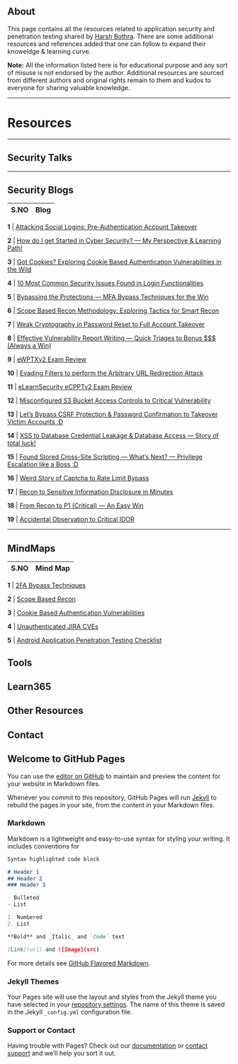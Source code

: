 ## About 

This page contains all the resources related to application security and penetration testing shared by [Harsh Bothra](https://www.twitter.com/harshbothra_). There are some additional resources and references added that one can follow to expand their knoweldge & learning curve. 

**Note:** All the information listed here is for educational purpose and any sort of misuse is not endorsed by the author. Additional resources are sourced from different authors and original rights remain to them and kudos to everyone for sharing valuable knowledge. 
___
# Resources 
___

## Security Talks 

___

## Security Blogs 

S.NO  | Blog
---   | ---  

**1** | [Attacking Social Logins: Pre-Authentication Account Takeover](https://hbothra22.medium.com/attacking-social-logins-pre-authentication-account-takeover-790248cfdc3)

**2** | [How do I get Started in Cyber Security? — My Perspective & Learning Path!](https://hbothra22.medium.com/how-do-i-get-started-in-cyber-security-my-perspective-learning-path-b53065189ba5)

**3** | [Got Cookies? Exploring Cookie Based Authentication Vulnerabilities in the Wild](https://blog.cobalt.io/got-cookies-cookie-based-authentication-vulnerabilities-in-wild-55fa7c374be0)

**4** | [10 Most Common Security Issues Found in Login Functionalities](https://redhuntlabs.com/blog/10-most-common-security-issues-found-in-login-functionalities.html)

**5** | [Bypassing the Protections — MFA Bypass Techniques for the Win](https://blog.cobalt.io/bypassing-the-protections-mfa-bypass-techniques-for-the-win-8ef6215de6ab)

**6** | [Scope Based Recon Methodology: Exploring Tactics for Smart Recon](https://blog.cobalt.io/scope-based-recon-smart-recon-tactics-7e72d590eae5)

**7** | [Weak Cryptography in Password Reset to Full Account Takeover](https://infosecwriteups.com/weak-cryptography-in-password-reset-to-full-account-takeover-fc61c75b36b9)

**8** | [Effective Vulnerability Report Writing — Quick Triages to Bonus $$$ (Always a Win)](https://infosecwriteups.com/effective-vulnerability-report-writing-quick-triages-to-bonus-always-a-win-41b37188c63f)

**9** | [eWPTXv2 Exam Review](https://infosecwriteups.com/ewptxv2-exam-review-2646dd145940)

**10** | [Evading Filters to perform the Arbitrary URL Redirection Attack](https://infosecwriteups.com/evading-filters-to-perform-the-arbitrary-url-redirection-attack-cce628b9b6a0)

**11** | [eLearnSecurity eCPPTv2 Exam Review](https://infosecwriteups.com/ecpptv2-exam-review-f7c4efb6f9aa)

**12** | [Misconfigured S3 Bucket Access Controls to Critical Vulnerability](https://infosecwriteups.com/s3-bucket-misconfigured-access-controls-to-critical-vulnerability-6b535e3df9a5)

**13** | [Let’s Bypass CSRF Protection & Password Confirmation to Takeover Victim Accounts :D](https://infosecwriteups.com/lets-bypass-csrf-protection-password-confirmation-to-takeover-victim-accounts-d-4a21297847ff)

**14** | [XSS to Database Credential Leakage & Database Access — Story of total luck!](https://infosecwriteups.com/xss-to-database-credential-leakage-database-access-story-of-total-luck-77c990be8ab2)

**15** | [Found Stored Cross-Site Scripting — What’s Next? — Privilege Escalation like a Boss :D](https://infosecwriteups.com/found-stored-cross-site-scripting-whats-next-privilege-escalation-like-a-boss-d-8fb9e606ce60)

**16** | [Weird Story of Captcha to Rate Limit Bypass](https://infosecwriteups.com/weird-story-of-captcha-to-rate-limit-bypass-c62690db39a)

**17** | [Recon to Sensitive Information Disclosure in Minutes](https://hbothra22.medium.com/recon-to-sensitive-information-disclosure-in-minutes-503fc7ccdf0b)

**18** | [From Recon to P1 (Critical) — An Easy Win](https://hbothra22.medium.com/from-recon-to-p1-critical-an-easy-win-6ca93d5b6e6d)

**19** | [Accidental Observation to Critical IDOR](https://infosecwriteups.com/accidental-observation-to-critical-idor-d4d910a855bf)

___

## MindMaps 

S.NO | Mind Map 
 --- | --- 

**1** |  [2FA Bypass Techniques](https://t.co/HPi5ZP2SKG?amp=1) 

**2** |  [Scope Based Recon](https://www.xmind.net/m/hKKexj/) 

**3** |  [Cookie Based Authentication Vulnerabilities](http://www.xmind.net/m/2FwJ7D)

**4** |  [Unauthenticated JIRA CVEs](https://raw.githubusercontent.com/harsh-bothra/learn365/main/MindMaps/JIRA_CVEs.png) 

**5** |  [Android Application Penetration Testing Checklist](https://www.xmind.net/m/GkgaYH/) 

## Tools 

## Learn365 

## Other Resources 

## Contact 


## Welcome to GitHub Pages

You can use the [editor on GitHub](https://github.com/harsh-bothra/resources/edit/gh-pages/index.md) to maintain and preview the content for your website in Markdown files.

Whenever you commit to this repository, GitHub Pages will run [Jekyll](https://jekyllrb.com/) to rebuild the pages in your site, from the content in your Markdown files.

### Markdown

Markdown is a lightweight and easy-to-use syntax for styling your writing. It includes conventions for

```markdown
Syntax highlighted code block

# Header 1
## Header 2
### Header 3

- Bulleted
- List

1. Numbered
2. List

**Bold** and _Italic_ and `Code` text

[Link](url) and ![Image](src)
```

For more details see [GitHub Flavored Markdown](https://guides.github.com/features/mastering-markdown/).

### Jekyll Themes

Your Pages site will use the layout and styles from the Jekyll theme you have selected in your [repository settings](https://github.com/harsh-bothra/resources/settings/pages). The name of this theme is saved in the Jekyll `_config.yml` configuration file.

### Support or Contact

Having trouble with Pages? Check out our [documentation](https://docs.github.com/categories/github-pages-basics/) or [contact support](https://support.github.com/contact) and we’ll help you sort it out.

